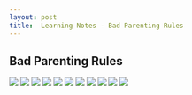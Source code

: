 ```yaml
---
layout: post
title:  Learning Notes - Bad Parenting Rules
---
```


## Bad Parenting Rules
![](/assets/donts/IMG_0304.JPG)
![](/assets/donts/IMG_0305.JPG)
![](/assets/donts/IMG_0306.JPG)
![](/assets/donts/IMG_0307.JPG)
![](/assets/donts/IMG_0308.JPG)
![](/assets/donts/IMG_0309.JPG)
![](/assets/donts/IMG_0310.JPG)
![](/assets/donts/IMG_0311.JPG)
![](/assets/donts/IMG_0312.JPG)
![](/assets/donts/IMG_0313.JPG)
![](/assets/donts/IMG_0314.JPG)

